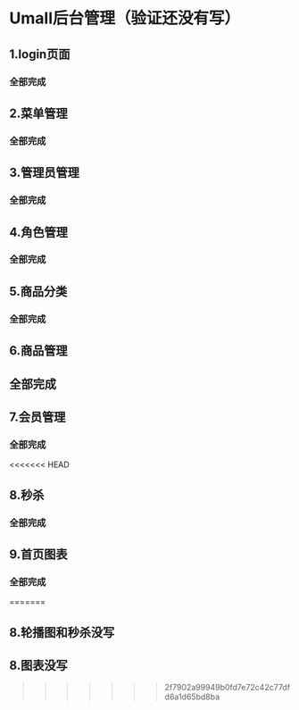 # Umall后台管理（验证还没有写）

## 1.login页面

### 全部完成

## 2.菜单管理

### 全部完成

## 3.管理员管理

### 全部完成

## 4.角色管理

### 全部完成

## 5.商品分类

### 全部完成

## 6.商品管理

## 全部完成

## 7.会员管理

### 全部完成

<<<<<<< HEAD
## 8.秒杀

### 全部完成

## 9.首页图表

### 全部完成
=======
## 8.轮播图和秒杀没写
## 8.图表没写
>>>>>>> 2f7902a99949b0fd7e72c42c77dfd6a1d65bd8ba
